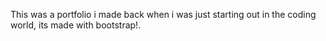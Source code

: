 This was a portfolio i made back when i was just starting out in the coding world, its made with bootstrap!.
